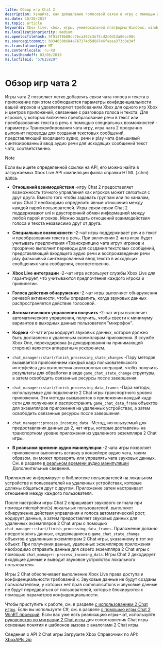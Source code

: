 ```yaml
---
title: Обзор игр Chat 2
description: Узнайте, как добавление голосовой связи в игру с помощью Xbox Live игр Chat 2, обновленную версию игры Chat.
ms.date: 10/20/2017
ms.topic: article
keywords: Xbox live, xbox, игры, универсальной платформы Windows, windows 10, xbox, один, чат, игры, игры чата 2, голосовой связи
ms.localizationpriority: medium
ms.openlocfilehash: 9f013f8b80cc7bca367c3ef5cd2c0d1da86cc98c
ms.sourcegitcommit: b034650b684a767274d5d88746faeea373c8e34f
ms.translationtype: MT
ms.contentlocale: ru-RU
ms.lasthandoff: 03/06/2019
ms.locfileid: "57615829"
---
```

# <a name="game-chat-2-overview"></a>Обзор игр чата 2

Игры чата 2 позволяет легко добавлять связи чата голоса и текста в приложение при этом соблюдаются параметры конфиденциальности вашей игроков и удовлетворяют требованиям Xbox для одного игр Xbox и центров приложений, связанные с разговора голоса и текста. Для игроков, у которых включено преобразование речи в текст или преобразования текста в речь с помощью специальных возможностей - параметры Транскрибирования чата игру, игра чата 2 прозрачно выполнит переводы для создания текстовых сообщений, представляющий входящего аудио, речи и play чата фальшивый синтезированный ввод аудио речи для исходящих сообщений текст чата, соответственно.

> [!NOTE]
> Если вы ищете определенной ссылки на API, его можно найти в загружаемых Xbox Live API компиляции файла справки HTML (.chm) [здесь](https://aka.ms/xboxliveuwpdocs).

- **Отношений взаимодействия** -игру Chat 2 предоставляет возможность точного управления как игроков может связаться с друг друга. Вместо того чтобы задавать группам или по каналам, игры Chat 2 необходимо определить явные отношения между каждой парой пользователей. Игры связи связи Chat 2 поддерживают uni и двусторонний обмен информацией между любой парой игроков. Можно задать отношений взаимодействия голоса и текста независимо друг от друга.

- **Специальные возможности** -2-чат игры поддерживает речи в текст и преобразования текста в речь. При включении 2 чата игра будет учитывать предпочтения «Транскрипцию чата игру» игроков и прозрачно выполнит переводы для создания текстовых сообщений, представляющий входящего аудио речи и воспроизведение речи play фальшивый синтезированный ввод текста в исходящих сообщениях чата сообщения, соответственно.

- **Xbox Live интеграции** -2-чат игра использует службы Xbox Live для гарантирует, что учитываются предпочтения каждого игрока и привилегии.

- **Голоса действия обнаружения** -2-чат игры выполняет обнаружения речевой активности, чтобы определить, когда звуковых данных распространяется действие голосовой.

- **Автоматического управления получить** -2-чат игры выполняет автоматического управления, получить, чтобы свести к минимуму вариантов в выходных данных пользователя "микрофон".

- **Кодеки** -2-чат игры кодирует звуковых данных, которое должно быть доставлено к удаленным экземплярам приложения. В службе Xbox One, перекодировка (и декодирования на принимающей стороне) является аппаратным ускорением.

- `chat_manager::start/finish_processing_state_changes` -Пару методов вызывается приложением каждый кадр пользовательского интерфейса для выполнения асинхронных операций, чтобы получить результаты для обработки в виде `game_chat_state_change` структуры, а затем освободить связанные ресурсы после завершения.

- `chat_manager::start/finish_processing_data_frames` -Пара методы, используемые для подключите 2 Chat игры транспортного уровня приложения. Эти методы вызываются в приложении каждый кадр сети для получения и распространять `game_chat_data_frame` объектов для экземпляров приложения на удаленных устройствах, а затем освободить связанные ресурсы после завершения.

- `chat_manager::process_incoming_data` -Метод, используемый для предоставления данных до 2, чат игры, которые доставлены на транспортном уровне приложения из удаленного экземпляра 2 Chat игры.

- **В реальном времени аудио манипуляции** -2 чата игры позволяет приложению выполнить вставку в конвейере аудио чата, таким образом, он может проверять или управлять чата звуковых данных. См. в разделе [в реальном времени аудио манипуляции](real-time-audio-manipulation.md) Дополнительные сведения.

Приложение информирует о библиотеке пользователей на локальном устройстве и пользователей на удаленных устройствах, которые должны общаться друг с другом. Приложение затем настраивает отношения между каждого пользователя.

После настройки игры Chat 2 опрашивает звукового сигнала при помощи microphone(s) локальных пользователей, выполняет обнаружение действия управления и голоса автоматический рост, кодирует данные, а затем предоставляет звуковых данных для удаленных экземпляров 2 Chat игры с помощью `chat_manager::start/finish_processing_data_frames`. Приложение должно предоставлять данные, содержащиеся в `game_chat_state_change` объектов к удаленным экземплярам 2 Chat игры, указанному в тот же объект. При получении данных, удаленных экземпляров приложения необходимо отправить данные для своего экземпляра 2 Chat игры с помощью `chat_manager::process_incoming_data`. Игры Chat 2 декодирует входящие данные и выводит звуковое устройство локального пользователя.

Игры 2 Chat обеспечивает выполнение Xbox Live права доступа и конфиденциальности требований к. Звуковые данные не будут созданы пользователями, у которых нет прав communications и звуковые данные не будут передаваться от пользователей, которые блокируются с помощью параметров конфиденциальности.

Чтобы приступить к работе, см. в разделе [с использованием 2 Chat игры](using-game-chat-2.md). Если вы используете C#, см. в разделе [с помощью игры Chat 2 WinRT проекций](using-game-chat-2-winrt.md). Если вас уже есть реализацию игры-чат, используйте [руководство по миграции 2 Chat игры](game-chat-2-migration.md) для сопоставления Chat игры основные понятия и шаблонов вызова с аналогами 2 Chat игры.

Сведения о API 2 Chat игры Загрузите Xbox Справочник по API: [XboxAPIs.zip](https://aka.ms/xboxliveuwpdocs)